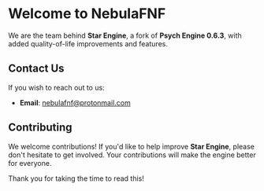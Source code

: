 # Welcome to NebulaFNF

We are the team behind **Star Engine**, a fork of **Psych Engine 0.6.3**, with added quality-of-life improvements and features.

## Contact Us

If you wish to reach out to us:

- **Email**: [nebulafnf@protonmail.com](mailto:nebulafnf@protonmail.com)

## Contributing

We welcome contributions! If you'd like to help improve **Star Engine**, please don't hesitate to get involved. Your contributions will make the engine better for everyone.

Thank you for taking the time to read this!
